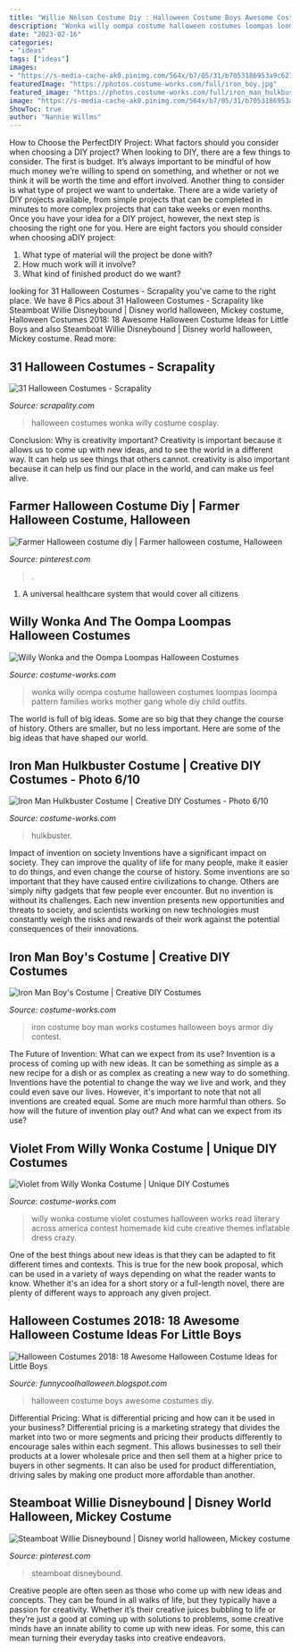 ```yaml
---
title: "Willie Nelson Costume Diy : Halloween Costume Boys Awesome Costumes Diy"
description: "Wonka willy oompa costume halloween costumes loompas loompa pattern families works mother gang whole diy child outfits"
date: "2023-02-16"
categories:
- "ideas"
tags: ["ideas"]
images:
- "https://s-media-cache-ak0.pinimg.com/564x/b7/05/31/b7053186953a9c627b7c5764d3c1bac8.jpg"
featuredImage: "https://photos.costume-works.com/full/iron_boy.jpg"
featured_image: "https://photos.costume-works.com/full/iron_man_hulkbuster5.jpg"
image: "https://s-media-cache-ak0.pinimg.com/564x/b7/05/31/b7053186953a9c627b7c5764d3c1bac8.jpg"
ShowToc: true
author: "Nannie Willms"
---
```



How to Choose the PerfectDIY Project: What factors should you consider when choosing a DIY project?
When looking to DIY, there are a few things to consider. The first is budget. It’s always important to be mindful of how much money we’re willing to spend on something, and whether or not we think it will be worth the time and effort involved. Another thing to consider is what type of project we want to undertake. There are a wide variety of DIY projects available, from simple projects that can be completed in minutes to more complex projects that can take weeks or even months. Once you have your idea for a DIY project, however, the next step is choosing the right one for you. Here are eight factors you should consider when choosing aDIY project: 
1) What type of material will the project be done with?
2) How much work will it involve?
3) What kind of finished product do we want?

	

		
looking for 31 Halloween Costumes - Scrapality you've came to the right place. We have 8 Pics about 31 Halloween Costumes - Scrapality like Steamboat Willie Disneybound | Disney world halloween, Mickey costume, Halloween Costumes 2018: 18 Awesome Halloween Costume Ideas for Little Boys and also Steamboat Willie Disneybound | Disney world halloween, Mickey costume. Read more:
		
    
## 31 Halloween Costumes - Scrapality

<img loading=lazy src="https://s-media-cache-ak0.pinimg.com/564x/b7/05/31/b7053186953a9c627b7c5764d3c1bac8.jpg" onerror="this.onerror=null;this.src='https://tse2.mm.bing.net/th?id=OIP.Jdj11fCGQecDf3A7lm_1hAHaLF&amp;pid=15.1';" alt="31 Halloween Costumes - Scrapality">

_Source: scrapality.com_

>halloween costumes wonka willy costume cosplay. 

	

Conclusion: Why is creativity important?
Creativity is important because it allows us to come up with new ideas, and to see the world in a different way. It can help us see things that others cannot. creativity is also important because it can help us find our place in the world, and can make us feel alive.

    
## Farmer Halloween Costume Diy | Farmer Halloween Costume, Halloween

<img loading=lazy src="https://i.pinimg.com/originals/94/aa/5b/94aa5b489de14d20ae104fb5f07c77b9.jpg" onerror="this.onerror=null;this.src='https://tse1.mm.bing.net/th?id=OIP.U-AjRc4dLZIHDSfPnn9tXAHaNK&amp;pid=15.1';" alt="Farmer Halloween costume diy | Farmer halloween costume, Halloween">

_Source: pinterest.com_

>. 

	

1. A universal healthcare system that would cover all citizens

    
## Willy Wonka And The Oompa Loompas Halloween Costumes

<img loading=lazy src="http://photos.costume-works.com/full/willy_wonka_and_the_oompa_loompas5.jpg" onerror="this.onerror=null;this.src='https://tse4.mm.bing.net/th?id=OIP.vY9Pcv0MhfZ0NdrYfgcAjwD3Es&amp;pid=15.1';" alt="Willy Wonka and the Oompa Loompas Halloween Costumes">

_Source: costume-works.com_

>wonka willy oompa costume halloween costumes loompas loompa pattern families works mother gang whole diy child outfits. 

	

The world is full of big ideas. Some are so big that they change the course of history. Others are smaller, but no less important. Here are some of the big ideas that have shaped our world.

    
## Iron Man Hulkbuster Costume | Creative DIY Costumes - Photo 6/10

<img loading=lazy src="https://photos.costume-works.com/full/iron_man_hulkbuster5.jpg" onerror="this.onerror=null;this.src='https://tse1.mm.bing.net/th?id=OIP.kxZ3XceSkIygUIm8D7UW_wHaJ3&amp;pid=15.1';" alt="Iron Man Hulkbuster Costume | Creative DIY Costumes - Photo 6/10">

_Source: costume-works.com_

>hulkbuster. 

	

Impact of invention on society
Inventions have a significant impact on society. They can improve the quality of life for many people, make it easier to do things, and even change the course of history. Some inventions are so important that they have caused entire civilizations to change. Others are simply nifty gadgets that few people ever encounter. But no invention is without its challenges. Each new invention presents new opportunities and threats to society, and scientists working on new technologies must constantly weigh the risks and rewards of their work against the potential consequences of their innovations.

    
## Iron Man Boy&#039;s Costume | Creative DIY Costumes

<img loading=lazy src="https://photos.costume-works.com/full/iron_boy.jpg" onerror="this.onerror=null;this.src='https://tse4.mm.bing.net/th?id=OIP.PvrpLOZ0m1HrfzzTWee-vAHaLH&amp;pid=15.1';" alt="Iron Man Boy&#039;s Costume | Creative DIY Costumes">

_Source: costume-works.com_

>iron costume boy man works costumes halloween boys armor diy contest. 

	

The Future of Invention: What can we expect from its use?
Invention is a process of coming up with new ideas. It can be something as simple as a new recipe for a dish or as complex as creating a new way to do something. Inventions have the potential to change the way we live and work, and they could even save our lives. However, it's important to note that not all inventions are created equal. Some are much more harmful than others. So how will the future of invention play out? And what can we expect from its use?

    
## Violet From Willy Wonka Costume | Unique DIY Costumes

<img loading=lazy src="https://photos.costume-works.com/full/violet_from_willy_wonka.jpg" onerror="this.onerror=null;this.src='https://tse3.mm.bing.net/th?id=OIP.2qRtMXSYodbLjM3DZo2KyQHaIq&amp;pid=15.1';" alt="Violet from Willy Wonka Costume | Unique DIY Costumes">

_Source: costume-works.com_

>willy wonka costume violet costumes halloween works read literary across america contest homemade kid cute creative themes inflatable dress crazy. 

	

One of the best things about new ideas is that they can be adapted to fit different times and contexts. This is true for the new book proposal, which can be used in a variety of ways depending on what the reader wants to know. Whether it's an idea for a short story or a full-length novel, there are plenty of different ways to approach any given project.

    
## Halloween Costumes 2018: 18 Awesome Halloween Costume Ideas For Little Boys

<img loading=lazy src="http://2.bp.blogspot.com/-zZABRtNqoF0/VDVibfPFa3I/AAAAAAAAM6o/AHa9SGSggro/s1600/awesome-diy-boys-halloween-costumes-for-any-taste7.jpg" onerror="this.onerror=null;this.src='https://tse2.mm.bing.net/th?id=OIP.-vRsb4QWvTYTKlb1MnnYiAHaE8&amp;pid=15.1';" alt="Halloween Costumes 2018: 18 Awesome Halloween Costume Ideas for Little Boys">

_Source: funnycoolhalloween.blogspot.com_

>halloween costume boys awesome costumes diy. 

	

Differential Pricing: What is differential pricing and how can it be used in your business?
Differential pricing is a marketing strategy that divides the market into two or more segments and pricing their products differently to encourage sales within each segment. This allows businesses to sell their products at a lower wholesale price and then sell them at a higher price to buyers in other segments. It can also be used for product differentiation, driving sales by making one product more affordable than another.

    
## Steamboat Willie Disneybound | Disney World Halloween, Mickey Costume

<img loading=lazy src="https://i.pinimg.com/736x/64/04/d1/6404d1eecd208b6f6d3bb4a1088ef6dc.jpg" onerror="this.onerror=null;this.src='https://tse3.mm.bing.net/th?id=OIP.28brObEMWQyf4nNG3RpThAHaH6&amp;pid=15.1';" alt="Steamboat Willie Disneybound | Disney world halloween, Mickey costume">

_Source: pinterest.com_

>steamboat disneybound. 

	

Creative people are often seen as those who come up with new ideas and concepts. They can be found in all walks of life, but they typically have a passion for creativity. Whether it’s their creative juices bubbling to life or they’re just a good at coming up with solutions to problems, some creative minds have an innate ability to come up with new ideas. For some, this can mean turning their everyday tasks into creative endeavors.

